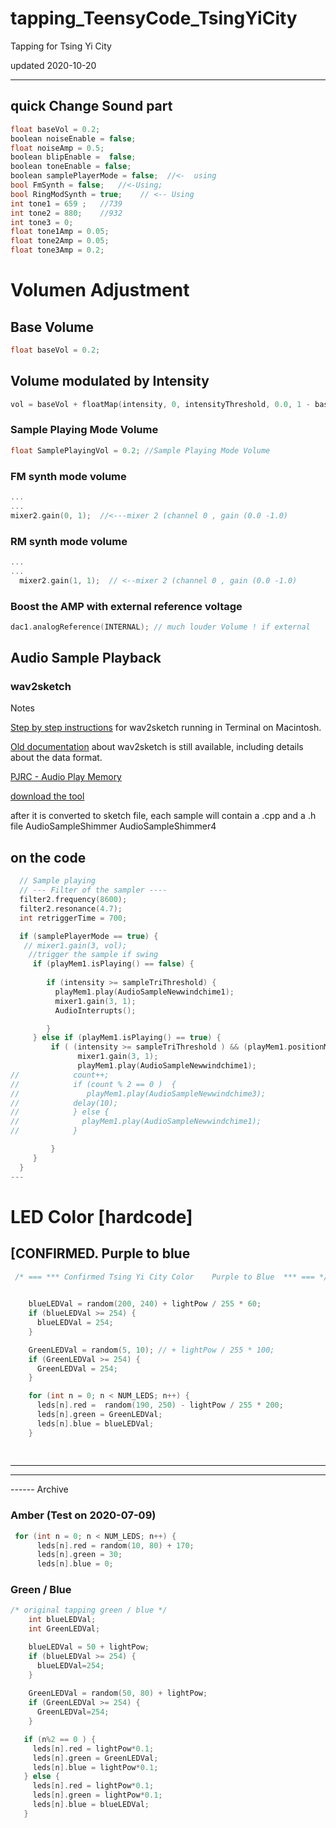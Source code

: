 # tapping_TeensyCode_TsingYiCity
 Tapping for Tsing Yi City

updated 2020-10-20

---
## quick Change Sound part 
``` cpp
float baseVol = 0.2;
boolean noiseEnable = false;
float noiseAmp = 0.5;
boolean blipEnable =  false;
boolean toneEnable = false;
boolean samplePlayerMode = false;  //<-  using
bool FmSynth = false;   //<-Using;  
bool RingModSynth = true;    // <-- Using
int tone1 = 659 ;   //739
int tone2 = 880;    //932
int tone3 = 0;
float tone1Amp = 0.05;
float tone2Amp = 0.05;
float tone3Amp = 0.2;
```
# Volumen Adjustment
## Base Volume
``` cpp
float baseVol = 0.2;

```

## Volume modulated by Intensity
  ``` cpp
  vol = baseVol + floatMap(intensity, 0, intensityThreshold, 0.0, 1 - baseVol);
  ```
  
  
### Sample Playing Mode Volume
``` cpp
float SamplePlayingVol = 0.2; //Sample Playing Mode Volume
```

### FM synth mode volume
``` cpp
...
...
mixer2.gain(0, 1);  //<---mixer 2 (channel 0 , gain (0.0 -1.0)

```

### RM synth mode volume
``` cpp
...
...
  mixer2.gain(1, 1);  // <--mixer 2 (channel 0 , gain (0.0 -1.0)

```

### Boost the AMP with external reference voltage
``` cpp
dac1.analogReference(INTERNAL); // much louder Volume ! if external

```


## Audio  Sample Playback 
### wav2sketch 
Notes

[Step by step instructions](https://forum.pjrc.com/threads/42401-Instructions-or-tutorials-for-using-wav2sketch?p=135069&viewfull=1#post135069) for wav2sketch running in Terminal on Macintosh.

[Old documentation](https://www.pjrc.com/teensy/td_libs_AudioPlayMemory.html) about wav2sketch is still available, including details about the data format.

[PJRC - Audio Play Memory](https://www.pjrc.com/teensy/td_libs_AudioPlayMemory.html)

[download the tool](https://github.com/PaulStoffregen/Audio/tree/master/extras/wav2sketch)

after it is converted to sketch file, each sample will contain a .cpp  and a .h file 
AudioSampleShimmer
AudioSampleShimmer4


## on the code

``` cpp
  // Sample playing 
  // --- Filter of the sampler ----
  filter2.frequency(8600);    
  filter2.resonance(4.7);
  int retriggerTime = 700;

  if (samplePlayerMode == true) {
   // mixer1.gain(3, vol);
    //trigger the sample if swing
     if (playMem1.isPlaying() == false) { 
      
        if (intensity >= sampleTriThreshold) { 
          playMem1.play(AudioSampleNewwindchime1);  
          mixer1.gain(3, 1);
          AudioInterrupts();

        }
     } else if (playMem1.isPlaying() == true) {
         if ( (intensity >= sampleTriThreshold ) && (playMem1.positionMillis() >retriggerTime) ) { 
               mixer1.gain(3, 1);
               playMem1.play(AudioSampleNewwindchime1);
//            count++;
//            if (count % 2 == 0 )  { 
//               playMem1.play(AudioSampleNewwindchime3);
//            delay(10);
//            } else { 
//              playMem1.play(AudioSampleNewwindchime1);
//            }

         }
     }    
  }
---
```




# LED Color [hardcode]
## [CONFIRMED.  Purple to blue

``` cpp
 /* === *** Confirmed Tsing Yi City Color    Purple to Blue  *** === */

  
    blueLEDVal = random(200, 240) + lightPow / 255 * 60;
    if (blueLEDVal >= 254) {
      blueLEDVal = 254;
    }

    GreenLEDVal = random(5, 10); // + lightPow / 255 * 100;
    if (GreenLEDVal >= 254) {
      GreenLEDVal = 254;
    }

    for (int n = 0; n < NUM_LEDS; n++) {
      leds[n].red =  random(190, 250) - lightPow / 255 * 200;
      leds[n].green = GreenLEDVal;
      leds[n].blue = blueLEDVal;
    }
    
    
```
---
----
------ Archive

### Amber (Test on 2020-07-09)
``` cpp
 for (int n = 0; n < NUM_LEDS; n++) {
      leds[n].red = random(10, 80) + 170;
      leds[n].green = 30;
      leds[n].blue = 0;
```
### Green / Blue 
``` cpp
/* original tapping green / blue */ 
    int blueLEDVal;
    int GreenLEDVal;

    blueLEDVal = 50 + lightPow;
    if (blueLEDVal >= 254) { 
      blueLEDVal=254;
    }
    
    GreenLEDVal = random(50, 80) + lightPow;
    if (GreenLEDVal >= 254) { 
      GreenLEDVal=254;
    }

   if (n%2 == 0 ) { 
     leds[n].red = lightPow*0.1;
     leds[n].green = GreenLEDVal;
     leds[n].blue = lightPow*0.1;
   } else {
     leds[n].red = lightPow*0.1;
     leds[n].green = lightPow*0.1;
     leds[n].blue = blueLEDVal;
   }
   ```


